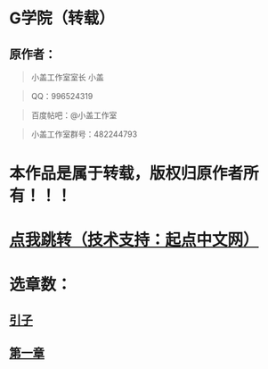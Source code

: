 # G学院（转载）

## 原作者：
>小盖工作室室长 小盖

>QQ：996524319

>百度帖吧：@小盖工作室

>小盖工作室群号：482244793

# 本作品是属于转载，版权归原作者所有！！！

# [点我跳转（技术支持：起点中文网）](https://book.qidian.com/info/1010528882)

# 选章数：

## [引子](https://a2791595978.github.io/xiaoshuo/引子)

## [第一章](https://a2791595978.github.io/xiaoshuo/1)
